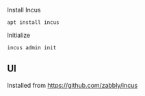 Install Incus 

    apt install incus

Initialize

    incus admin init

## UI

Installed from https://github.com/zabbly/incus
